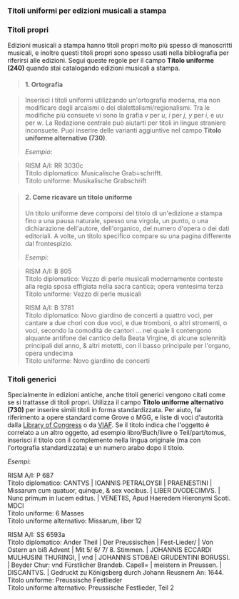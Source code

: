 ### Titoli uniformi per edizioni musicali a stampa

### Titoli propri
Edizioni musicali a stampa hanno titoli propri molto più spesso di manoscritti musicali, e inoltre questi titoli propri sono spesso usati nella bibliografia per riferirsi alle edizioni. Segui queste regole per il campo **Titolo uniforme (240)** quando stai catalogando edizioni musicali a stampa.   

> #### 1. Ortografia

> Inserisci i titoli uniformi utilizzando un'ortografia moderna, ma non modificare degli arcaismi o dei dialettalismi/regionalismi. Tra le modifiche più consuete vi sono la grafia _v_ per _u_, _i_ per _j_, _y_ per _i_, e _uu_ per _w_. La Redazione centrale può aiutarti per titoli in lingue straniere inconsuete. Puoi inserire delle varianti aggiuntive nel campo **Titolo uniforme alternativo (730)**.  
>   
> _Esempio_:

> RISM A/I: RR 3030c[  
> ](http://muscat.rism.info/admin/sources/991009151)Titolo diplomatico: Musicalische Grab=schrifft.  
> Titolo uniforme: Musikalische Grabschrift

  

> #### 2. Come ricavare un titolo uniforme
> Un titolo uniforme deve comporsi del titolo di un'edizione a stampa fino a una pausa naturale, spesso una virgola, un punto, o una dichiarazione dell'autore, dell'organico, del numero d'opera o dei dati editoriali. A volte, un titolo specifico compare su una pagina differente dal frontespizio.   
>   
> _Esempi_:

> RISM A/I: B 805[  
> ](http://muscat.rism.info/admin/sources/990003743)Titolo diplomatico: Vezzo di perle musicali modernamente conteste alla regia sposa effigiata nella sacra cantica; opera ventesima terza  
> Titolo uniforme: Vezzo di perle musicali  
>   
> RISM A/I: B 3781[  
> ](http://muscat.rism.info/admin/sources/990006458)Titolo diplomatico: Novo giardino de concerti a quattro voci, per cantare a due chori con due voci, e due tromboni, o altri stromenti, o voci, secondo la comodità de cantori ... nel quale li contengono alquante antifone del cantico della Beata Virgine, di alcune solennità principali del anno, & altri motetti, con il basso principale per l'organo, opera undecima  
> Titolo uniforme:  Novo giardino de concerti

### Titoli generici
Specialmente in edizioni antiche, anche titoli generici vengono citati come se si trattasse di titoli propri. Utilizza il campo **Titolo uniforme alternativo (730)** per inserire simili titoli in forma standardizzata. Per aiuto, fai riferimento a opere standard come Grove o MGG, e liste di voci d'autorità dalla [Library of Congress](http://id.loc.gov/authorities/names.html) o da [VIAF](http://www.viaf.org/). Se il titolo indica che l'oggetto è correlato a un altro oggetto, ad esempio libro/Buch/livre o Teil/part/tomus, inserisci il titolo con il complemento nella lingua originale (ma con l'ortografia standardizzata) e un numero arabo dopo il titolo.   
  
_Esempi_:  
  
RISM A/I: P 687  
Titolo diplomatico: CANTVS | IOANNIS PETRALOYSII | PRAENESTINI | Missarum cum quatuor, quinque, & sex vocibus. | LIBER DVODECIMVS. | Nunc primum in lucem editus. | VENETIIS, Apud Haeredem Hieronymi Scoti. MDCI  
Titolo uniforme: 6 Masses  
Titolo uniforme alternativo: Missarum, liber 12  
  
RISM A/I: SS 6593a  
Titolo diplomatico: Ander Theil | Der Preussischen | Fest-Lieder/ | Von Ostern an biß Advent | Mit 5/ 6/ 7/ 8. Stimmen. | JOHANNIS ECCARDI MULHUSINI THURINGI, | vnd | JOHANNIS STOBAEI GRUDENTINI BORUSSI. | Beyder Chur: vnd Fürstlicher Brandeb. Capell= | meistern in Preussen. | DISCANTVS. | Gedruckt zu Königsberg durch Johann Reusnern An: 1644.  
Titolo uniforme: Preussische Festlieder  
Titolo uniforme alternativo: Preussische Festlieder, Teil 2